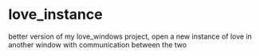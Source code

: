 # love_instance
better version of my love_windows project, open a new instance of love in another window with communication between the two

